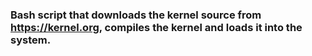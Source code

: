 ### Bash script that downloads the kernel source from https://kernel.org, compiles the kernel and loads it into the system. 
